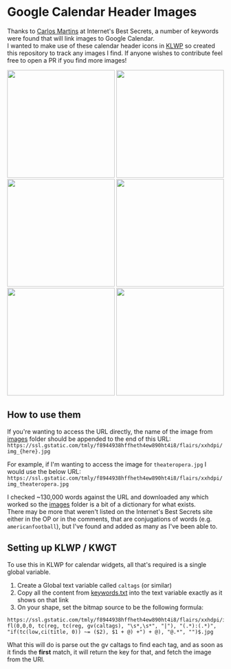 # Google Calendar Header Images

Thanks to [Carlos Martins](http://www.internetbestsecrets.com/2019/09/google-calendar-event-images.html) at Internet's Best Secrets, a number of keywords were found that will link images to Google Calendar.    
I wanted to make use of these calendar header icons in [KLWP](https://play.google.com/store/apps/details?id=org.kustom.wallpaper) so created this repository to track any images I find. 
If anyone wishes to contribute feel free to open a PR if you find more images!

<img src="https://github.com/pekempy/gcal-images/assets/22874875/596ed545-6d1c-4f54-b11d-7139d68e760e" width="250"/> <img src="https://github.com/pekempy/gcal-images/assets/22874875/736d8d5d-187b-4c20-8afd-26814ae3a749" width="250"/>
<img src="https://github.com/pekempy/gcal-images/assets/22874875/59871ef9-0e9c-4eaf-acf9-40455e0c0adb" width="250"/> <img src="https://github.com/pekempy/gcal-images/assets/22874875/f67ad6d6-b555-4c18-a18f-c16f292bae5b" width="250"/> 
<img src="https://github.com/pekempy/gcal-images/assets/22874875/1d69efc0-6b7e-4157-88c3-b64e9c86128a" width="250"/> <img src="https://github.com/pekempy/gcal-images/assets/22874875/f7c9a806-91b7-4cb7-b30e-d21779ed5a73" width="250"/> 


## How to use them
If you're wanting to access the URL directly, the name of the image from [images](https://github.com/pekempy/gcal-images/tree/main/images) folder should be appended to the end of this URL:     
`https://ssl.gstatic.com/tmly/f8944938hffheth4ew890ht4i8/flairs/xxhdpi/img_{here}.jpg`

For example, if I'm wanting to access the image for `theateropera.jpg` I would use the below URL:     
`https://ssl.gstatic.com/tmly/f8944938hffheth4ew890ht4i8/flairs/xxhdpi/img_theateropera.jpg`

I checked ~130,000 words against the URL and downloaded any which worked so the [images](https://github.com/pekempy/gcal-images/tree/main/images) folder is a bit of a dictionary for what exists.     
There may be more that weren't listed on the Internet's Best Secrets site either in the OP or in the comments, that are conjugations of words (e.g. `americanfootball`), but I've found and added as many as I've been able to.

## Setting up KLWP / KWGT
To use this in KLWP for calendar widgets, all that's required is a single global variable.
1. Create a Global text variable called `caltags` (or similar)
2. Copy all the content from [keywords.txt](https://raw.githubusercontent.com/pekempy/gcal-images/main/keywords.txt) into the text variable exactly as it shows on that link
3. On your shape, set the bitmap source to be the following formula:
```
https://ssl.gstatic.com/tmly/f8944938hffheth4ew890ht4i8/flairs/xxhdpi/img_$tc(reg, fl(0,0,0, tc(reg, tc(reg, gv(caltags), "\s*,\s*", "|"), "(.*):(.*)", "if(tc(low,ci(title, 0)) ~= ($2), $1 + @) +") + @), "@.*", "")$.jpg
```
What this will do is parse out the gv caltags to find each tag, and as soon as it finds the **first** match, it will return the key for that, and fetch the image from the URl.
